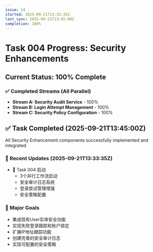 ```yaml
---
issue: 14
started: 2025-09-21T13:33:35Z
last_sync: 2025-09-21T13:45:00Z
completion: 100%
---
```


# Task 004 Progress: Security Enhancements

## Current Status: 100% Complete

### ✅ Completed Streams (All Parallel)
- **Stream A: Security Audit Service** - 100%
- **Stream B: Login Attempt Management** - 100%
- **Stream C: Security Policy Configuration** - 100%

## ✅ Task Completed (2025-09-21T13:45:00Z)
All Security Enhancement components successfully implemented and integrated.

### 📝 Recent Updates (2025-09-21T13:33:35Z)
- 🔄 Task 004 启动
  - 3个并行工作流启动
  - 安全审计日志系统
  - 登录尝试管理增强
  - 安全策略配置

### 🎯 Major Goals
- 集成现有User实体安全功能
- 实现失败登录跟踪和账户锁定
- 扩展IP地址跟踪功能
- 创建完善的安全审计日志
- 实现可配置的安全策略